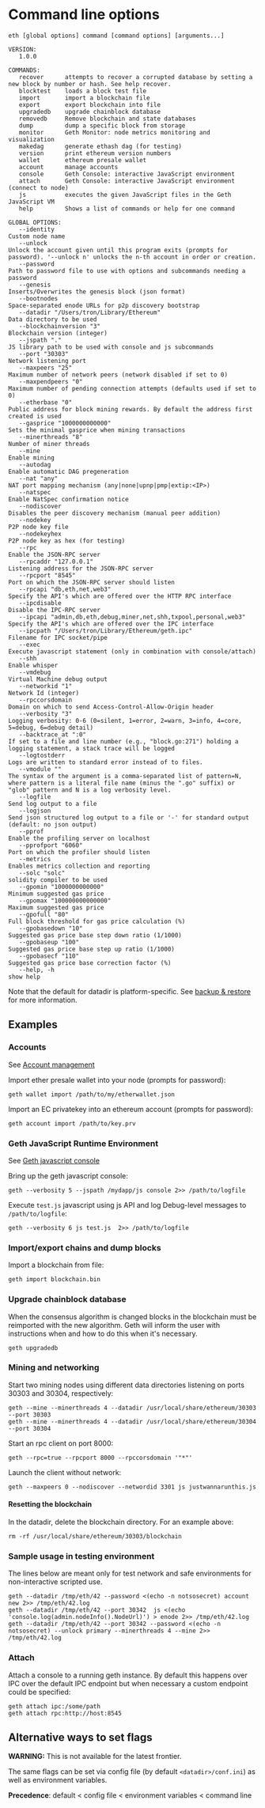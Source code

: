 # Command line options

```
eth [global options] command [command options] [arguments...]

VERSION:
   1.0.0

COMMANDS:
   recover      attempts to recover a corrupted database by setting a new block by number or hash. See help recover.
   blocktest    loads a block test file
   import       import a blockchain file
   export       export blockchain into file
   upgradedb    upgrade chainblock database
   removedb     Remove blockchain and state databases
   dump         dump a specific block from storage
   monitor      Geth Monitor: node metrics monitoring and visualization
   makedag      generate ethash dag (for testing)
   version      print ethereum version numbers
   wallet       ethereum presale wallet
   account      manage accounts
   console      Geth Console: interactive JavaScript environment
   attach       Geth Console: interactive JavaScript environment (connect to node)
   js           executes the given JavaScript files in the Geth JavaScript VM
   help         Shows a list of commands or help for one command

GLOBAL OPTIONS:
   --identity                                                           Custom node name
   --unlock                                                             Unlock the account given until this program exits (prompts for password). '--unlock n' unlocks the n-th account in order or creation.
   --password                                                           Path to password file to use with options and subcommands needing a password
   --genesis                                                            Inserts/Overwrites the genesis block (json format)
   --bootnodes                                                          Space-separated enode URLs for p2p discovery bootstrap
   --datadir "/Users/tron/Library/Ethereum"                             Data directory to be used
   --blockchainversion "3"                                              Blockchain version (integer)
   --jspath "."                                                         JS library path to be used with console and js subcommands
   --port "30303"                                                       Network listening port
   --maxpeers "25"                                                      Maximum number of network peers (network disabled if set to 0)
   --maxpendpeers "0"                                                   Maximum number of pending connection attempts (defaults used if set to 0)
   --etherbase "0"                                                      Public address for block mining rewards. By default the address first created is used
   --gasprice "1000000000000"                                           Sets the minimal gasprice when mining transactions
   --minerthreads "8"                                                   Number of miner threads
   --mine                                                               Enable mining
   --autodag                                                            Enable automatic DAG pregeneration
   --nat "any"                                                          NAT port mapping mechanism (any|none|upnp|pmp|extip:<IP>)
   --natspec                                                            Enable NatSpec confirmation notice
   --nodiscover                                                         Disables the peer discovery mechanism (manual peer addition)
   --nodekey                                                            P2P node key file
   --nodekeyhex                                                         P2P node key as hex (for testing)
   --rpc                                                                Enable the JSON-RPC server
   --rpcaddr "127.0.0.1"                                                Listening address for the JSON-RPC server
   --rpcport "8545"                                                     Port on which the JSON-RPC server should listen
   --rpcapi "db,eth,net,web3"                                           Specify the API's which are offered over the HTTP RPC interface
   --ipcdisable                                                         Disable the IPC-RPC server
   --ipcapi "admin,db,eth,debug,miner,net,shh,txpool,personal,web3"     Specify the API's which are offered over the IPC interface
   --ipcpath "/Users/tron/Library/Ethereum/geth.ipc"                    Filename for IPC socket/pipe
   --exec                                                               Execute javascript statement (only in combination with console/attach)
   --shh                                                                Enable whisper
   --vmdebug                                                            Virtual Machine debug output
   --networkid "1"                                                      Network Id (integer)
   --rpccorsdomain                                                      Domain on which to send Access-Control-Allow-Origin header
   --verbosity "3"                                                      Logging verbosity: 0-6 (0=silent, 1=error, 2=warn, 3=info, 4=core, 5=debug, 6=debug detail)
   --backtrace_at ":0"                                                  If set to a file and line number (e.g., "block.go:271") holding a logging statement, a stack trace will be logged
   --logtostderr                                                        Logs are written to standard error instead of to files.
   --vmodule ""                                                         The syntax of the argument is a comma-separated list of pattern=N, where pattern is a literal file name (minus the ".go" suffix) or "glob" pattern and N is a log verbosity level.
   --logfile                                                            Send log output to a file
   --logjson                                                            Send json structured log output to a file or '-' for standard output (default: no json output)
   --pprof                                                              Enable the profiling server on localhost
   --pprofport "6060"                                                   Port on which the profiler should listen
   --metrics                                                            Enables metrics collection and reporting
   --solc "solc"                                                        solidity compiler to be used
   --gpomin "1000000000000"                                             Minimum suggested gas price
   --gpomax "100000000000000"                                           Maximum suggested gas price
   --gpofull "80"                                                       Full block threshold for gas price calculation (%)
   --gpobasedown "10"                                                   Suggested gas price base step down ratio (1/1000)
   --gpobaseup "100"                                                    Suggested gas price base step up ratio (1/1000)
   --gpobasecf "110"                                                    Suggested gas price base correction factor (%)
   --help, -h                                                           show help
```

Note that the default for datadir is platform-specific. See [backup & restore](https://github.com/ethereum/go-ethereum/wiki/Backup-&-restore) for more information.

## Examples

### Accounts
See [Account management](https://github.com/ethereum/go-ethereum/wiki/Managing-your-accounts)

Import ether presale wallet into your node (prompts for password):

    geth wallet import /path/to/my/etherwallet.json

Import an EC privatekey into an ethereum account (prompts for password):

    geth account import /path/to/key.prv

### Geth JavaScript Runtime Environment 

See [Geth javascript console](https://github.com/ethereum/go-ethereum/wiki/JavaScript-Console)

Bring up the geth javascript console:

    geth --verbosity 5 --jspath /mydapp/js console 2>> /path/to/logfile

Execute `test.js` javascript using js API and log Debug-level messages to `/path/to/logfile`:

    geth --verbosity 6 js test.js  2>> /path/to/logfile

### Import/export chains and dump blocks

Import a blockchain from file:

    geth import blockchain.bin

### Upgrade chainblock database

When the consensus algorithm is changed blocks in the blockchain must be reimported with the new algorithm. Geth will inform the user with instructions when and how to do this when it's necessary.

    geth upgradedb

### Mining and networking

Start two mining nodes using different data directories listening on ports 30303 and 30304, respectively:

    geth --mine --minerthreads 4 --datadir /usr/local/share/ethereum/30303 --port 30303
    geth --mine --minerthreads 4 --datadir /usr/local/share/ethereum/30304 --port 30304
    
Start an rpc client on port 8000:

    geth --rpc=true --rpcport 8000 --rpccorsdomain '"*"'

Launch the client without network:

    geth --maxpeers 0 --nodiscover --networdid 3301 js justwannarunthis.js

#### Resetting the blockchain

In the datadir, delete the blockchain directory.  For an example above:

    rm -rf /usr/local/share/ethereum/30303/blockchain

### Sample usage in testing environment

The lines below are meant only for test network and safe environments for non-interactive scripted use.

```
geth --datadir /tmp/eth/42 --password <(echo -n notsosecret) account new 2>> /tmp/eth/42.log
geth --datadir /tmp/eth/42 --port 30342  js <(echo 'console.log(admin.nodeInfo().NodeUrl)') > enode 2>> /tmp/eth/42.log
geth --datadir /tmp/eth/42 --port 30342 --password <(echo -n notsosecret) --unlock primary --minerthreads 4 --mine 2>> /tmp/eth/42.log
```

### Attach
Attach a console to a running geth instance. By default this happens over IPC over the default IPC endpoint but when necessary a custom endpoint could be specified:

```
geth attach ipc:/some/path
geth attach rpc:http://host:8545
```

## Alternative ways to set flags

**WARNING:** This is not available for the latest frontier.

The same flags can be set via config file (by default `<datadir>/conf.ini`) as well as environment variables. 

**Precedence**: default < config file < environment variables < command line